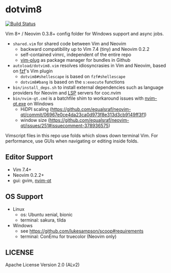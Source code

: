 # dotvim8

[![Build Status][Travis-Status]][Travis]

Vim 8+ / Neovim 0.3.8+ config folder for Windows support and async jobs.

- `shared.vim` for shared code between Vim and Neovim
    - backward compatibility up to Vim 7.4 (tiny) and Neovim 0.2.2
    - self-contained vimrc, independent of the entire repo
    - [vim-plug][gh-vim-plug] as package manager for bundles in Github
- `autoload/dotvim8.vim` resolves idiosyncrasies in Vim and Neovim, based on [fzf][gh-fzf]'s Vim plugin
    - `dotvim8#shellescape` is based on `fzf#shellescape`
    - `dotvim8#bang` is based on the `s:execute` functions
- `bin/install_deps.sh` to install external dependencies such as language providers for Neovim and [LSP](https://microsoft.github.io/language-server-protocol/) servers for coc.nvim
- `bin/nvim-qt.cmd` is a batchfile shim to workaround issues with [nvim-qt.exe][gh-nvim-qt] on Windows
    - HiDPI scaling (<https://github.com/equalsraf/neovim-qt/commit/06967e0ce4da23ca0d973f8e313d3cb9149ff3f1>)
    - window size (<https://github.com/equalsraf/neovim-qt/issues/251#issuecomment-378936575>)

Vimscript files in this repo use folds which slows down terminal Vim.
For performance, use GUIs when navigating or editing inside folds.

## Editor Support

- Vim 7.4+
- Neovim 0.2.2+
- gui: gvim, [nvim-qt][gh-nvim-qt]

## OS Support

- Linux
    - os: Ubuntu xenial, bionic
    - terminal: sakura, tilda
- Windows
    - see <https://github.com/lukesampson/scoop#requirements>
    - terminal: ConEmu for truecolor (Neovim only)

## LICENSE

Apache License Version 2.0 (ALv2)

[gh-fzf]: https://github.com/junegunn/fzf
[gh-nvim-qt]: https://github.com/equalsraf/neovim-qt
[gh-vim-plug]: https://github.com/junegunn/vim-plug
[Travis]: https://travis-ci.org/janlazo/dotvim8
[Travis-Status]: https://travis-ci.org/janlazo/dotvim8.svg?branch=master
